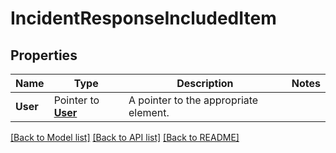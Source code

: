 # IncidentResponseIncludedItem

## Properties

| Name     | Type                           | Description                           | Notes |
| -------- | ------------------------------ | ------------------------------------- | ----- |
| **User** | Pointer to [**User**](User.md) | A pointer to the appropriate element. |

[[Back to Model list]](../README.md#documentation-for-models) [[Back to API list]](../README.md#documentation-for-api-endpoints) [[Back to README]](../README.md)
